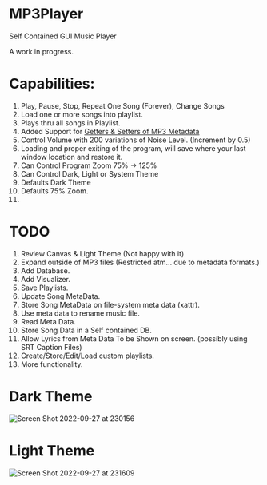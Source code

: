 # MP3Player
Self Contained GUI Music Player

A work in progress.
# Capabilities:
1. Play, Pause, Stop, Repeat One Song (Forever), Change Songs
1. Load one or more songs into playlist.
1. Plays thru all songs in Playlist.
1. Added Support for [Getters & Setters of MP3 Metadata](https://github.com/JayRizzo/MP3Player/blob/master/mp3TagEditor.py)
1. Control Volume with 200 variations of Noise Level. (Increment by 0.5)
1. Loading and proper exiting of the program, will save where your last window location and restore it. 
1. Can Control Program Zoom 75% -> 125%
1. Can Control Dark, Light or System Theme
1. Defaults Dark Theme
1. Defaults 75% Zoom.
1. 

# TODO

1. Review Canvas & Light Theme (Not happy with it)
1. Expand outside of MP3 files (Restricted atm... due to metadata formats.)
1. Add Database.
1. Add Visualizer.
1. Save Playlists.
1. Update Song MetaData.
1. Store Song MetaData on file-system meta data (xattr).
1. Use meta data to rename music file.
1. Read Meta Data.
1. Store Song Data in a Self contained DB.
1. Allow Lyrics from Meta Data To be Shown on screen. (possibly using SRT Caption Files)
1. Create/Store/Edit/Load custom playlists.
1. More functionality.

# Dark Theme
![Screen Shot 2022-09-27 at 230156](https://user-images.githubusercontent.com/22861678/192685022-d9cd0099-43d1-4b7f-bfc0-82bb8999d446.png)

# Light Theme
![Screen Shot 2022-09-27 at 231609](https://user-images.githubusercontent.com/22861678/192686359-11524fe6-af46-4bea-94a0-09cef48e7e35.png)
